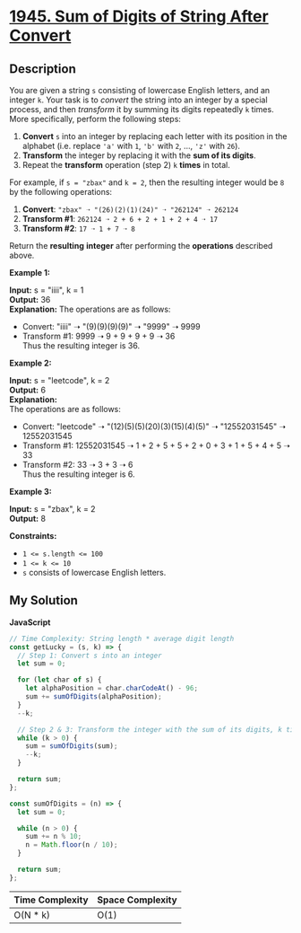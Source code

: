 # [1945. Sum of Digits of String After Convert](https://leetcode.com/problems/sum-of-digits-of-string-after-convert)

## Description

You are given a string `s` consisting of lowercase English letters, and an integer `k`. Your task is to _convert_ the string into an integer by a special process, and then _transform_ it by summing its digits repeatedly `k` times. More specifically, perform the following steps:

1.  **Convert** `s` into an integer by replacing each letter with its position in the alphabet (i.e. replace `'a'` with `1`, `'b'` with `2`, ..., `'z'` with `26`).
2.  **Transform** the integer by replacing it with the **sum of its digits**.
3.  Repeat the **transform** operation (step 2) `k` **times** in total.

For example, if `s = "zbax"` and `k = 2`, then the resulting integer would be `8` by the following operations:

1.  **Convert**: `"zbax" ➝ "(26)(2)(1)(24)" ➝ "262124" ➝ 262124`
2.  **Transform #1**: `262124 ➝ 2 + 6 + 2 + 1 + 2 + 4 ➝ 17`
3.  **Transform #2**: `17 ➝ 1 + 7 ➝ 8`

Return the **resulting** **integer** after performing the **operations** described above.

**Example 1:**

**Input:** s = "iiii", k = 1  
**Output:** 36  
**Explanation:**
The operations are as follows:

- Convert: "iiii" ➝ "(9)(9)(9)(9)" ➝ "9999" ➝ 9999
- Transform #1: 9999 ➝ 9 + 9 + 9 + 9 ➝ 36  
  Thus the resulting integer is 36.

**Example 2:**

**Input:** s = "leetcode", k = 2  
**Output:** 6  
**Explanation:**  
The operations are as follows:

- Convert: "leetcode" ➝ "(12)(5)(5)(20)(3)(15)(4)(5)" ➝ "12552031545" ➝ 12552031545
- Transform #1: 12552031545 ➝ 1 + 2 + 5 + 5 + 2 + 0 + 3 + 1 + 5 + 4 + 5 ➝ 33
- Transform #2: 33 ➝ 3 + 3 ➝ 6  
  Thus the resulting integer is 6.

**Example 3:**

**Input:** s = "zbax", k = 2  
**Output:** 8

**Constraints:**

- `1 <= s.length <= 100`
- `1 <= k <= 10`
- `s` consists of lowercase English letters.

## My Solution

**JavaScript**

```js
// Time Complexity: String length * average digit length
const getLucky = (s, k) => {
  // Step 1: Convert s into an integer
  let sum = 0;

  for (let char of s) {
    let alphaPosition = char.charCodeAt() - 96;
    sum += sumOfDigits(alphaPosition);
  }
  --k;

  // Step 2 & 3: Transform the integer with the sum of its digits, k times
  while (k > 0) {
    sum = sumOfDigits(sum);
    --k;
  }

  return sum;
};

const sumOfDigits = (n) => {
  let sum = 0;

  while (n > 0) {
    sum += n % 10;
    n = Math.floor(n / 10);
  }

  return sum;
};
```

| Time Complexity | Space Complexity |
| --------------- | ---------------- |
| O(N \* k)       | O(1)             |

